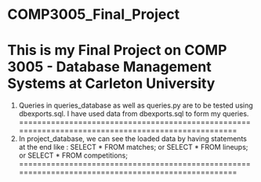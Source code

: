 # COMP3005_Final_Project
This is my Final Project on COMP 3005 - Database Management Systems at Carleton University
===================================================================================================
1. Queries in queries_database as well as queries.py are to be tested using dbexports.sql. I have used data from dbexports.sql to form my queries. 
===================================================================================================
2. In project_database, we can see the loaded data by having statements at the end like : SELECT * FROM matches; or SELECT * FROM lineups; or SELECT * FROM competitions; ===================================================================================================
